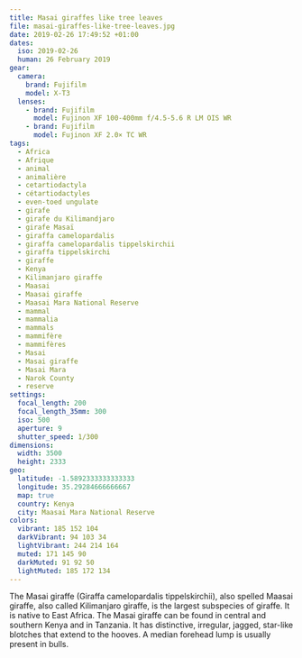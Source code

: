 ```yaml
---
title: Masai giraffes like tree leaves
file: masai-giraffes-like-tree-leaves.jpg
date: 2019-02-26 17:49:52 +01:00
dates:
  iso: 2019-02-26
  human: 26 February 2019
gear:
  camera:
    brand: Fujifilm
    model: X-T3
  lenses:
    - brand: Fujifilm
      model: Fujinon XF 100-400mm f/4.5-5.6 R LM OIS WR
    - brand: Fujifilm
      model: Fujinon XF 2.0× TC WR
tags:
  - Africa
  - Afrique
  - animal
  - animalière
  - cetartiodactyla
  - cétartiodactyles
  - even-toed ungulate
  - girafe
  - girafe du Kilimandjaro
  - girafe Masaï
  - giraffa camelopardalis
  - giraffa camelopardalis tippelskirchii
  - giraffa tippelskirchi
  - giraffe
  - Kenya
  - Kilimanjaro giraffe
  - Maasai
  - Maasai giraffe
  - Maasai Mara National Reserve
  - mammal
  - mammalia
  - mammals
  - mammifère
  - mammifères
  - Masai
  - Masai giraffe
  - Masai Mara
  - Narok County
  - reserve
settings:
  focal_length: 200
  focal_length_35mm: 300
  iso: 500
  aperture: 9
  shutter_speed: 1/300
dimensions:
  width: 3500
  height: 2333
geo:
  latitude: -1.5892333333333333
  longitude: 35.29284666666667
  map: true
  country: Kenya
  city: Maasai Mara National Reserve
colors:
  vibrant: 185 152 104
  darkVibrant: 94 103 34
  lightVibrant: 244 214 164
  muted: 171 145 90
  darkMuted: 91 92 50
  lightMuted: 185 172 134
---
```


The Masai giraffe (Giraffa camelopardalis tippelskirchii), also spelled Maasai giraffe, also called Kilimanjaro giraffe, is the largest subspecies of giraffe. It is native to East Africa. The Masai giraffe can be found in central and southern Kenya and in Tanzania. It has distinctive, irregular, jagged, star-like blotches that extend to the hooves. A median forehead lump is usually present in bulls.
